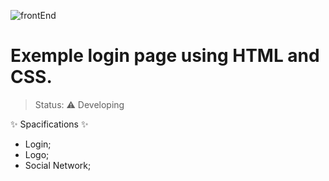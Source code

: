 ![frontEnd](https://user-images.githubusercontent.com/61557867/118275949-745c4000-b49d-11eb-8786-3e3fc32d768e.GIF)



# Exemple login page using HTML and CSS.

> Status: ⚠️ Developing

:sparkles: Spacifications :sparkles:

* Login;
* Logo;
* Social Network; 
